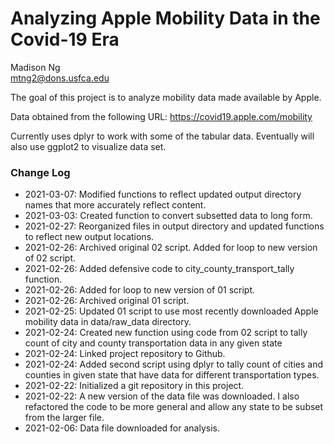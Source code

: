 # Analyzing Apple Mobility Data in the Covid-19 Era

Madison Ng  
mtng2@dons.usfca.edu

The goal of this project is to analyze mobility data made available by Apple.

Data obtained from the following URL:
https://covid19.apple.com/mobility

Currently uses dplyr to work with some of the tabular data. Eventually will also use ggplot2 to visualize data set.

### Change Log
* 2021-03-07: Modified functions to reflect updated output directory names that more accurately reflect content.
* 2021-03-03: Created function to convert subsetted data to long form.
* 2021-02-27: Reorganized files in output directory and updated functions to reflect new output locations.
* 2021-02-26: Archived original 02 script. Added for loop to new version of 02 script.
* 2021-02-26: Added defensive code to city_county_transport_tally function.
* 2021-02-26: Added for loop to new version of 01 script.
* 2021-02-26: Archived original 01 script.
* 2021-02-25: Updated 01 script to use most recently downloaded Apple mobility data in data/raw_data directory.
* 2021-02-24: Created new function using code from 02 script to tally count of city and county transportation data in any given state
* 2021-02-24: Linked project repository to Github.
* 2021-02-24: Added second script using dplyr to tally count of cities and counties in given state that have data for different transportation types.
* 2021-02-22: Initialized a git repository in this project.
* 2021-02-22: A new version of the data file was downloaded. I also refactored the code to be more general and allow any state to be subset from the larger file.
* 2021-02-06: Data file downloaded for analysis.

